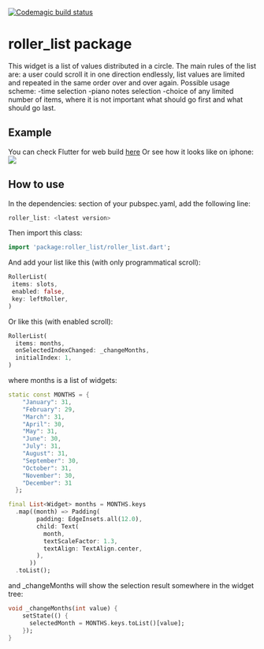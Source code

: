[![Codemagic build status](https://api.codemagic.io/apps/5e2a1ba1cc644b00105fe31d/5e2a1ba1cc644b00105fe31c/status_badge.svg)](https://codemagic.io/apps/5e2a1ba1cc644b00105fe31d/5e2a1ba1cc644b00105fe31c/latest_build)

# roller_list package
This widget is a list of values distributed in a circle. The main rules of the list are: a user could scroll it in one direction endlessly, list values are limited and repeated in the same order over and over again.
Possible usage scheme:
-time selection
-piano notes selection
-choice of any limited number of items, where it is not important what should go first and what should go last.

## Example
You can check Flutter for web build [here](https://opensource.0x.team/roller-list/demo/index.html#/)
Or see how it looks like on iphone:
![](iphone_screen.gif)

## How to use
In the dependencies: section of your pubspec.yaml, add the following line:
```dart
roller_list: <latest version>
```

Then import this class:
```dart
import 'package:roller_list/roller_list.dart';
```

And add your list like this (with only programmatical scroll):
```dart
RollerList(
 items: slots,
 enabled: false,
 key: leftRoller,
)
```

Or like this (with enabled scroll):
```dart
RollerList(
  items: months,
  onSelectedIndexChanged: _changeMonths,
  initialIndex: 1,
)
```
where months is a list of widgets:
```dart
static const MONTHS = {
    "January": 31,
    "February": 29,
    "March": 31,
    "April": 30,
    "May": 31,
    "June": 30,
    "July": 31,
    "August": 31,
    "September": 30,
    "October": 31,
    "November": 30,
    "December": 31
  };

final List<Widget> months = MONTHS.keys
  .map((month) => Padding(
        padding: EdgeInsets.all(12.0),
        child: Text(
          month,
          textScaleFactor: 1.3,
          textAlign: TextAlign.center,
        ),
      ))
  .toList();
```
and _changeMonths will show the selection result somewhere in the widget tree:
```dart
void _changeMonths(int value) {
    setState(() {
      selectedMonth = MONTHS.keys.toList()[value];
    });
}
```
